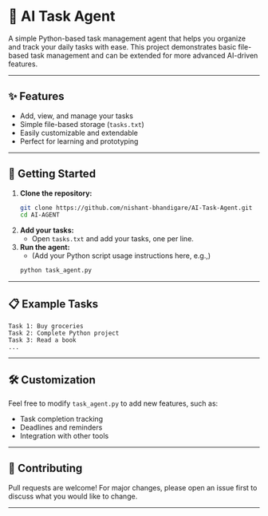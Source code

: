 # 🧠 AI Task Agent

A simple Python-based task management agent that helps you organize and track your daily tasks with ease. This project demonstrates basic file-based task management and can be extended for more advanced AI-driven features.

---

## ✨ Features
- Add, view, and manage your tasks
- Simple file-based storage (`tasks.txt`)
- Easily customizable and extendable
- Perfect for learning and prototyping

---

## 🚀 Getting Started

1. **Clone the repository:**
   ```bash
   git clone https://github.com/nishant-bhandigare/AI-Task-Agent.git
   cd AI-AGENT
   ```
2. **Add your tasks:**
   - Open `tasks.txt` and add your tasks, one per line.
3. **Run the agent:**
   - (Add your Python script usage instructions here, e.g.,)
   ```bash
   python task_agent.py
   ```

---

## 📋 Example Tasks
```
Task 1: Buy groceries
Task 2: Complete Python project
Task 3: Read a book
...
```

---

## 🛠️ Customization
Feel free to modify `task_agent.py` to add new features, such as:
- Task completion tracking
- Deadlines and reminders
- Integration with other tools

---

## 🤝 Contributing
Pull requests are welcome! For major changes, please open an issue first to discuss what you would like to change.

---